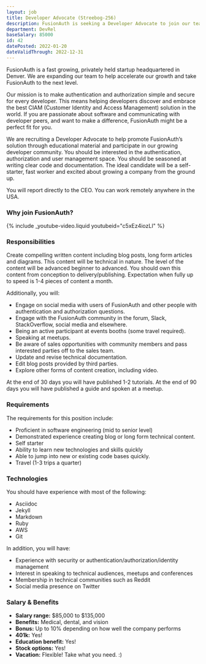 ```yaml
---
layout: job
title: Developer Advocate (Streebog-256)
description: FusionAuth is seeking a Developer Advocate to join our team. Learn about this position and apply today.
department: DevRel
baseSalary: 85000
id: 42
datePosted: 2022-01-20
dateValidThrough: 2022-12-31
---
```



FusionAuth is a fast growing, privately held startup headquartered in Denver. We are expanding our team to help accelerate our growth and take FusionAuth to the next level.
 
Our mission is to make authentication and authorization simple and secure for every developer. This means helping developers discover and embrace the best CIAM (Customer Identity and Access Management) solution in the world. If you are passionate about software and communicating with developer peers, and want to make a difference, FusionAuth might be a perfect fit for you.

We are recruiting a Developer Advocate to help promote FusionAuth’s solution through educational material and participate in our growing developer community. You should be interested in the authentication, authorization and user management space. You should be seasoned at writing clear code and documentation. The ideal candidate will be a self-starter, fast worker and excited about growing a company from the ground up.

You will report directly to the CEO. You can work remotely anywhere in the USA.

### Why join FusionAuth?

{% include _youtube-video.liquid youtubeid="c5xEz4iozLI" %}

### Responsibilities

Create compelling written content including blog posts, long form articles and diagrams. This content will be technical in nature. The level of the content will be advanced beginner to advanced. You should own this content from conception to delivery/publishing. Expectation when fully up to speed is 1-4 pieces of content a month.

Additionally, you will:

* Engage on social media with users of FusionAuth and other people with authentication and authorization questions.
* Engage with the FusionAuth community in the forum, Slack, StackOverflow, social media and elsewhere.
* Being an active participant at events booths (some travel required).
* Speaking at meetups.
* Be aware of sales opportunities with community members and pass interested parties off to the sales team.
* Update and revise technical documentation.
* Edit blog posts provided by third parties.
* Explore other forms of content creation, including video.

At the end of 30 days you will have published 1-2 tutorials. At the end of 90 days you will have published a guide and spoken at a meetup.

### Requirements

The requirements for this position include:

* Proficient in software engineering (mid to senior level)
* Demonstrated experience creating blog or long form technical content.
* Self starter
* Ability to learn new technologies and skills quickly
* Able to jump into new or existing code bases quickly.
* Travel (1-3 trips a quarter)

### Technologies

You should have experience with most of the following:

* Asciidoc
* Jekyll
* Markdown
* Ruby
* AWS
* Git

In addition, you will have: 

* Experience with security or authentication/authorization/identity management
* Interest in speaking to technical audiences, meetups and conferences
* Membership in technical communities such as Reddit
* Social media presence on Twitter

### Salary & Benefits

* **Salary range:** $85,000 to $135,000
* **Benefits:** Medical, dental, and vision
* **Bonus:** Up to 10% depending on how well the company performs
* **401k:** Yes!
* **Education benefit:** Yes!
* **Stock options:** Yes!
* **Vacation:** Flexible! Take what you need. :)
